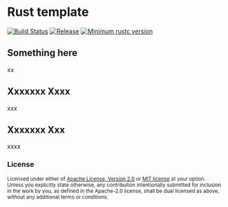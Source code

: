 # Rust template

[![Build Status]][actions]
[![Release]][semver]
[![Minimum rustc version]][Rust 1.36]

[Build Status]: https://shields.io/github/workflow/status/bluelief/scripts/ci?style=flat-square&logo=rust
[actions]: https://github.com/bluelief/scripts/actions?query=branch%3Amaster
[Release]: https://shields.io/github/v/release/bluelief/scripts?style=flat-square&logo=SemVer
[semver]: https://github.com/bluelief/scripts/releases/tags/
[Minimum rustc version]: https://img.shields.io/badge/rust%20template-rustc%201.36+-blue.svg?style=flat-square&logo=rust
[Rust 1.36]: https://blog.rust-lang.org/2019/07/04/Rust-1.36.0.html


## Something here

xx


## Xxxxxxx Xxxx

xxx


## Xxxxxxx Xxx

xxxx


### License

<sup>
Licensed under either of <a href="LICENSE-APACHE">Apache License, Version 2.0</a> or <a href="LICENSE-MIT">MIT license</a> at your option.
</sup>

<br>

<sub>
Unless you explicitly state otherwise, any contribution intentionally submitted for inclusion in the work by you, as defined in the Apache-2.0 license, shall be dual licensed as above, without any additional terms or conditions.
</sub>
